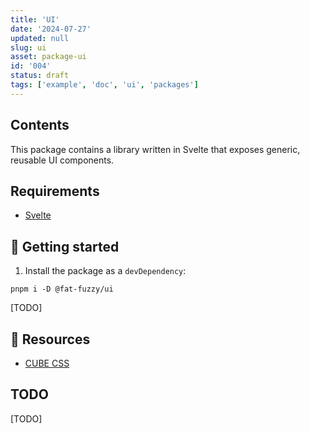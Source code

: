 ```yaml
---
title: 'UI'
date: '2024-07-27'
updated: null
slug: ui
asset: package-ui
id: '004'
status: draft
tags: ['example', 'doc', 'ui', 'packages']
---
```


## Contents

This package contains a library written in Svelte that exposes generic, reusable UI components.

## Requirements

- [Svelte](https://svelte.dev/)

## 🚧 Getting started

1. Install the package as a `devDependency`:

```shell
pnpm i -D @fat-fuzzy/ui
```

[TODO]

## 🚧 Resources

- [CUBE CSS](https://cube.fyi/)

## TODO

[TODO]
